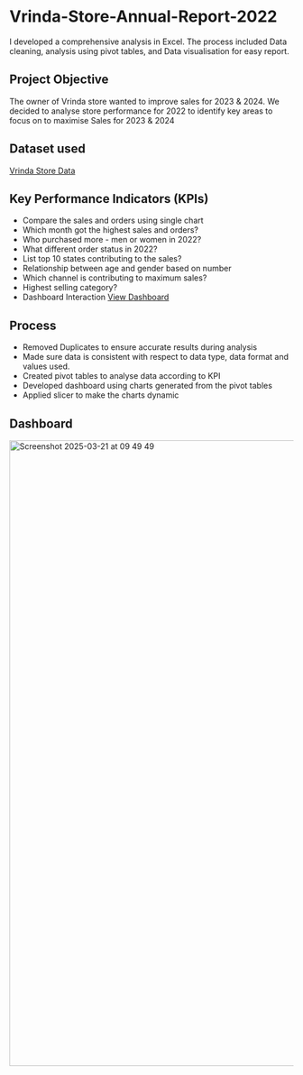 # Vrinda-Store-Annual-Report-2022
I developed a comprehensive analysis in Excel. The process included Data cleaning, analysis using pivot tables, and Data visualisation for easy report.

## Project Objective
The owner of Vrinda store wanted to improve sales for 2023 & 2024. We decided to analyse store performance for 2022 to identify key areas to focus on to maximise Sales for 2023 & 2024

## Dataset used
<a href=https://github.com/42trustokerezi/Vrinda-Store-Annual-Report-2022/blob/main/Vrinda%20Store%20Data%20Analysis.xlsx>Vrinda Store Data </a>

## Key Performance Indicators (KPIs)
-	Compare the sales and orders using single chart
-	Which month got the highest sales and orders?
-	Who purchased more - men or women in 2022?
-	What different order status in 2022?
-	List top 10 states contributing to the sales?
-	Relationship between age and gender based on number
-	Which channel is contributing to maximum sales?
-	Highest selling category?
-	Dashboard Interaction <a href=https://github.com/42trustokerezi/Vrinda-Store-Annual-Report-2022/blob/main/Screenshot%202025-03-21%20at%2009.49.49.png>View Dashboard</a>

## Process
-	Removed Duplicates to ensure accurate results during analysis
-	Made sure data is consistent with respect to data type, data format and values used.
-	Created pivot tables to analyse data according to KPI
-	Developed dashboard using charts generated from the pivot tables
-	Applied slicer to make the charts dynamic

## Dashboard
<img width="1110" alt="Screenshot 2025-03-21 at 09 49 49" src="https://github.com/user-attachments/assets/f2beefda-0ada-4f9c-941a-57a54164ffe4" />
